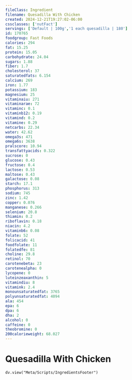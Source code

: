```yaml
---
fileClass: Ingredient
filename: Quesadilla With Chicken
created: 2024-12-21T19:27:02-06:00
cssclasses: ['nutFact']
servings: ['Default | 100g','1 each quesadilla | 180']
id: 170765
foodgroup: Fast Foods
calories: 294
fat: 15.25
protein: 15.05
carbohydrate: 24.04
sugars: 1.88
fiber: 1.7
cholesterol: 37
saturatedfats: 6.154
calcium: 269
iron: 1.77
potassium: 183
magnesium: 25
vitaminaiu: 271
vitaminarae: 72
vitaminc: 0.1
vitaminb12: 0.19
vitamind: 0.2
vitamine: 0.29
netcarbs: 22.34
water: 42.62
omega3s: 471
omega6s: 3638
pralscore: 10.94
transfattyacids: 0.322
sucrose: 0
glucose: 0.43
fructose: 0.4
lactose: 0.53
maltose: 0.43
galactose: 0.08
starch: 17.1
phosphorus: 313
sodium: 745
zinc: 1.42
copper: 0.076
manganese: 0.266
selenium: 20.8
thiamin: 0.2
riboflavin: 0.18
niacin: 4.2
vitaminb6: 0.08
folate: 52
folicacid: 41
foodfolate: 11
folatedfe: 81
choline: 29.8
retinol: 70
carotenebeta: 23
carotenealpha: 0
lycopene: 0
luteinzeaxanthin: 5
vitamindiu: 8
vitamink: 2.4
monounsaturatedfat: 3765
polyunsaturatedfat: 4094
ala: 454
epa: 6
dpa: 6
dha: 2
alcohol: 0
caffeine: 0
theobromine: 0
200calorieweight: 68.027
---
```


# Quesadilla With Chicken

```dataviewjs
dv.view("Meta/Scripts/IngredientsFooter")
```